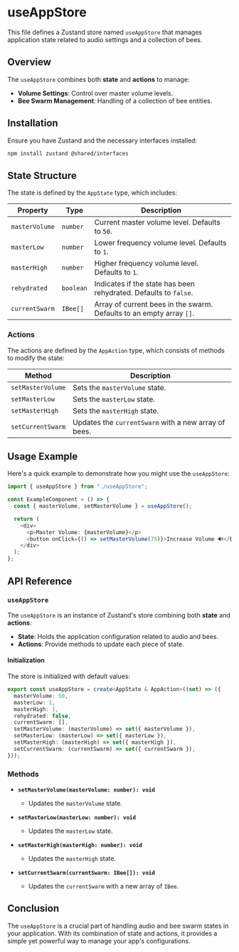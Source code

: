 # useAppStore

This file defines a Zustand store named `useAppStore` that manages application state related to audio settings and a collection of bees.

## Overview

The `useAppStore` combines both **state** and **actions** to manage:

- **Volume Settings**: Control over master volume levels.
- **Bee Swarm Management**: Handling of a collection of bee entities.

## Installation

Ensure you have Zustand and the necessary interfaces installed:

```bash
npm install zustand @shared/interfaces
```

## State Structure

The state is defined by the `AppState` type, which includes:

| **Property**   | **Type**  | **Description**                                                      |
| -------------- | --------- | -------------------------------------------------------------------- |
| `masterVolume` | `number`  | Current master volume level. Defaults to `50`.                       |
| `masterLow`    | `number`  | Lower frequency volume level. Defaults to `1`.                       |
| `masterHigh`   | `number`  | Higher frequency volume level. Defaults to `1`.                      |
| `rehydrated`   | `boolean` | Indicates if the state has been rehydrated. Defaults to `false`.     |
| `currentSwarm` | `IBee[]`  | Array of current bees in the swarm. Defaults to an empty array `[]`. |

### Actions

The actions are defined by the `AppAction` type, which consists of methods to modify the state:

| **Method**        | **Description**                                      |
| ----------------- | ---------------------------------------------------- |
| `setMasterVolume` | Sets the `masterVolume` state.                       |
| `setMasterLow`    | Sets the `masterLow` state.                          |
| `setMasterHigh`   | Sets the `masterHigh` state.                         |
| `setCurrentSwarm` | Updates the `currentSwarm` with a new array of bees. |

## Usage Example

Here's a quick example to demonstrate how you might use the `useAppStore`:

```typescript
import { useAppStore } from "./useAppStore";

const ExampleComponent = () => {
  const { masterVolume, setMasterVolume } = useAppStore();

  return (
    <div>
      <p>Master Volume: {masterVolume}</p>
      <button onClick={() => setMasterVolume(75)}>Increase Volume 🔊</button>
    </div>
  );
};
```

## API Reference

### **`useAppStore`**

The `useAppStore` is an instance of Zustand's store combining both **state** and **actions**:

- **State**: Holds the application configuration related to audio and bees.
- **Actions**: Provide methods to update each piece of state.

#### **Initialization**

The store is initialized with default values:

```typescript
export const useAppStore = create<AppState & AppAction>((set) => ({
  masterVolume: 50,
  masterLow: 1,
  masterHigh: 1,
  rehydrated: false,
  currentSwarm: [],
  setMasterVolume: (masterVolume) => set({ masterVolume }),
  setMasterLow: (masterLow) => set({ masterLow }),
  setMasterHigh: (masterHigh) => set({ masterHigh }),
  setCurrentSwarm: (currentSwarm) => set({ currentSwarm }),
}));
```

### **Methods**

- **`setMasterVolume(masterVolume: number): void`**

  - Updates the `masterVolume` state.

- **`setMasterLow(masterLow: number): void`**

  - Updates the `masterLow` state.

- **`setMasterHigh(masterHigh: number): void`**

  - Updates the `masterHigh` state.

- **`setCurrentSwarm(currentSwarm: IBee[]): void`**
  - Updates the `currentSwarm` with a new array of `IBee`.

## Conclusion

The `useAppStore` is a crucial part of handling audio and bee swarm states in your application. With its combination of state and actions, it provides a simple yet powerful way to manage your app's configurations.
